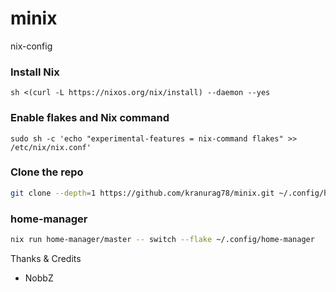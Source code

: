 # minix
nix-config

### Install Nix 
```
sh <(curl -L https://nixos.org/nix/install) --daemon --yes
```

### Enable flakes and Nix command 

```
sudo sh -c 'echo "experimental-features = nix-command flakes" >> /etc/nix/nix.conf'
```

### Clone the repo

```bash
git clone --depth=1 https://github.com/kranurag78/minix.git ~/.config/home-manager
``` 

### home-manager 

```bash
nix run home-manager/master -- switch --flake ~/.config/home-manager
```

Thanks & Credits
- NobbZ